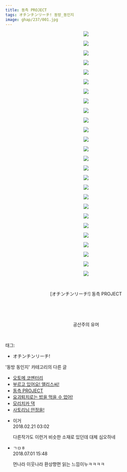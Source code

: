 ```yaml
---
title: 동측 PROJECT
tags: オチンチンリーチ! 동방_동인지
image: ghap/237/001.jpg
---
```

<div class="article">
<p style="text-align: center; clear: none; float: none;"><img src="{{ site.nasurl }}/ghap/237/001.jpg"/></p>
<p style="text-align: center; clear: none; float: none;"><img src="{{ site.nasurl }}/ghap/237/002.jpg"/></p>
<p style="text-align: center; clear: none; float: none;"><img src="{{ site.nasurl }}/ghap/237/003.jpg"/></p>
<p style="text-align: center; clear: none; float: none;"><img src="{{ site.nasurl }}/ghap/237/004.jpg"/></p>
<p style="text-align: center; clear: none; float: none;"><img src="{{ site.nasurl }}/ghap/237/005.jpg"/></p>
<p style="text-align: center; clear: none; float: none;"><img src="{{ site.nasurl }}/ghap/237/006.jpg"/></p>
<p style="text-align: center; clear: none; float: none;"><img src="{{ site.nasurl }}/ghap/237/007.jpg"/></p>
<p style="text-align: center; clear: none; float: none;"><img src="{{ site.nasurl }}/ghap/237/008.jpg"/></p>
<p style="text-align: center; clear: none; float: none;"><img src="{{ site.nasurl }}/ghap/237/009.jpg"/></p>
<p style="text-align: center; clear: none; float: none;"><img src="{{ site.nasurl }}/ghap/237/010.jpg"/></p>
<p style="text-align: center; clear: none; float: none;"><img src="{{ site.nasurl }}/ghap/237/011.jpg"/></p>
<p style="text-align: center; clear: none; float: none;"><img src="{{ site.nasurl }}/ghap/237/012.jpg"/></p>
<p style="text-align: center; clear: none; float: none;"><img src="{{ site.nasurl }}/ghap/237/013.jpg"/></p>
<p style="text-align: center; clear: none; float: none;"><img src="{{ site.nasurl }}/ghap/237/014.jpg"/></p>
<p style="text-align: center; clear: none; float: none;"><img src="{{ site.nasurl }}/ghap/237/015.jpg"/></p>
<p style="text-align: center; clear: none; float: none;"><img src="{{ site.nasurl }}/ghap/237/016.jpg"/></p>
<p style="text-align: center; clear: none; float: none;"><img src="{{ site.nasurl }}/ghap/237/017.jpg"/></p>
<p style="text-align: center; clear: none; float: none;"><img src="{{ site.nasurl }}/ghap/237/018.jpg"/></p>
<p style="text-align: center; clear: none; float: none;"><img src="{{ site.nasurl }}/ghap/237/019.jpg"/></p>
<p style="text-align: center; clear: none; float: none;"><img src="{{ site.nasurl }}/ghap/237/020.jpg"/></p>
<p style="text-align: center; clear: none; float: none;"><img src="{{ site.nasurl }}/ghap/237/021.jpg"/></p>
<p style="text-align: center; clear: none; float: none;"><img src="{{ site.nasurl }}/ghap/237/022.jpg"/></p>
<p style="text-align: center; clear: none; float: none;"><img src="{{ site.nasurl }}/ghap/237/023.jpg"/></p>
<p style="text-align: center; clear: none; float: none;"><img src="{{ site.nasurl }}/ghap/237/024.jpg"/></p>
<p style="text-align: center; clear: none; float: none;"><img src="{{ site.nasurl }}/ghap/237/025.jpg"/></p>
<p style="text-align: center; clear: none; float: none;"><img src="{{ site.nasurl }}/ghap/237/026.jpg"/></p>
<p style="text-align: center; clear: none; float: none;"><br/></p>
<p style="text-align: center; clear: none; float: none;">[オチンチンリーチ!] 동측 PROJECT</p>
<p style="text-align: center; clear: none; float: none;"><br/></p>
<p style="text-align: center; clear: none; float: none;"><br/></p>
<p style="text-align: center; clear: none; float: none;">공산주의 유머</p>
<p><br/></p>
</div><div class="tagTrail">
<p>태그: </p>
<ul>
<li>オチンチンリーチ!</li>
</ul>
</div><div class="another">
<p>'동방 동인지' 카테고리의 다른 글</p>
<ul>
<li><a href="/2016-06-19-ghap_239">오토메 코멘터리</a></li>
<li><a href="/2016-06-19-ghap_238">부르고 있어요! 앨리스씨!</a></li>
<li><a href="/2016-06-19-ghap_237">동측 PROJECT</a></li>
<li><a href="/2016-06-19-ghap_236">요괴퇴치로는 밥을 먹을 수 없어!</a></li>
<li><a href="/2016-06-19-ghap_235">모리치카 댁</a></li>
<li><a href="/2016-06-19-ghap_234">사토리님 안정을!</a></li>
</ul>
</div><div class="cb_module cb_fluid">
<div class="cb_wrt cb_profile">
<div class="comment">
<ul>
<li class="cb_thumb_off" id="comment15203539">
<div class="cb_comment_area">
<div class="cb_info_area">
<div class="cb_section">
<span class="cb_nick_name">이거</span>
</div>
<div class="cb_section">
<span class="cb_date">2018.02.21 03:02 </span>
</div>
</div>
<div class="cb_dsc_comment">
<p class="cb_dsc">
											다른작가도 이런거 비슷한 소재로 있던데 대체 심오하네
										</p>
</div>
</div></li>
<li class="cb_thumb_off" id="comment15279313">
<div class="cb_comment_area">
<div class="cb_info_area">
<div class="cb_section">
<span class="cb_nick_name">ㄱㅁㅎ</span>
</div>
<div class="cb_section">
<span class="cb_date">2018.07.01 15:48 </span>
</div>
</div>
<div class="cb_dsc_comment">
<p class="cb_dsc">
											먼나라 이웃나라 환상향편 읽는 느낌이누ㅋㅋㅋㅋ
										</p>
</div>
</div></li>
</ul>
</div>
</div><!-- commentList close -->
</div>